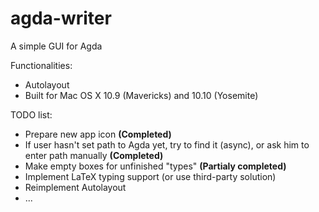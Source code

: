 agda-writer
===========

A simple GUI for Agda

Functionalities:
- Autolayout
- Built for Mac OS X 10.9 (Mavericks) and 10.10 (Yosemite)


TODO list:
- Prepare new app icon **(Completed)**
- If user hasn't set path to Agda yet, try to find it (async), or ask him to enter path manually **(Completed)**
- Make empty boxes for unfinished "types" **(Partialy completed)**
- Implement LaTeX typing support (or use third-party solution)
- Reimplement Autolayout
- ...
